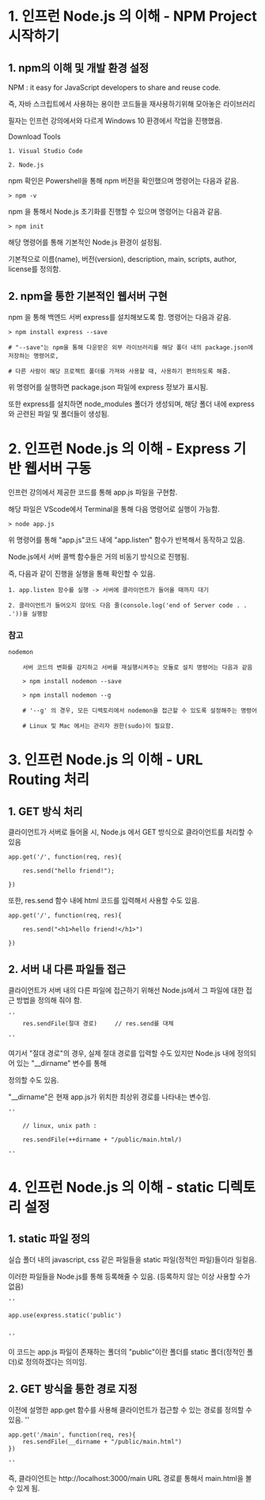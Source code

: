 # 1. 인프런 Node.js 의 이해 - NPM Project 시작하기

## 1. npm의 이해 및 개발 환경 설정

NPM : it easy for JavaScript developers to share and reuse code.

즉, 자바 스크립트에서 사용하는 용이한 코드들을 재사용하기위해 모아놓은 라이브러리

필자는 인프런 강의에서와 다르게 Windows 10 환경에서 작업을 진행했음.

Download Tools

	1. Visual Studio Code

	2. Node.js

npm 확인은 Powershell을 통해 npm 버전을 확인했으며 명령어는 다음과 같음.

	> npm -v

npm 을 통해서 Node.js 초기화를 진행할 수 있으며 명령어는 다음과 같음.

	> npm init

해당 명령어를 통해 기본적인 Node.js 환경이 설정됨.

기본적으로 이름(name), 버전(version), description, main, scripts, author, license를 정의함.

## 2. npm을 통한 기본적인 웹서버 구현

npm 을 통해 백엔드 서버 express를 설치해보도록 함. 명령어는 다음과 같음.

	> npm install express --save

	# "--save"는 npm을 통해 다운받은 외부 라이브러리를 해당 폴더 내의 package.json에 저장하는 명령어로,

	# 다른 사람이 해당 프로젝트 폴더를 가져와 사용할 때, 사용하기 편의하도록 해줌.

위 명령어를 실행하면 package.json 파일에 express 정보가 표시됨.

또한 express를 설치하면 node_modules 폴더가 생성되며, 해당 폴더 내에 express와 곤련된 파일 및 폴더들이 생성됨.

# 2. 인프런 Node.js 의 이해 - Express 기반 웹서버 구동

인프런 강의에서 제공한 코드를 통해 app.js 파일을 구현함.

해당 파일은 VScode에서 Terminal을 통해 다음 명령어로 실행이 가능함.

	> node app.js

위 명령어를 통해 "app.js"코드 내에 "app.listen" 함수가 반복해서 동작하고 있음.

Node.js에서 서버 콜백 함수들은 거의 비동기 방식으로 진행됨.

즉, 다음과 같이 진행을 실행을 통해 확인할 수 있음.

	1. app.listen 함수를 실행 -> 서버에 클라이언트가 들어올 때까지 대기

	2. 클라이언트가 들어오지 않아도 다음 줄(console.log('end of Server code . . .'))을 실행함

### 참고
	nodemon
		
		서버 코드의 변화를 감지하고 서버를 재실행시켜주는 모듈로 설치 명령어는 다음과 같음

		> npm install nodemon --save

		> npm install nodemon --g

		# '--g' 의 경우, 모든 디렉토리에서 nodemon을 접근할 수 있도록 설정해주는 명령어

		# Linux 및 Mac 에서는 관리자 권한(sudo)이 필요함.

# 3. 인프런 Node.js 의 이해 - URL Routing 처리

## 1. GET 방식 처리

클라이언트가 서버로 들어올 시, Node.js 에서 GET 방식으로 클라이언트를 처리할 수 있음

	app.get('/', function(req, res){
		
		res.send("hello friend!");
	
	})

또한, res.send 함수 내에 html 코드를 입력해서 사용할 수도 있음.

	app.get('/', function(req, res){
	
		res.send("<h1>hello friend!</h1>")
	
	})

## 2. 서버 내 다른 파일들 접근

클라이언트가 서버 내의 다른 파일에 접근하기 위해선 Node.js에서 그 파일에 대한 접근 방법을 정의해 줘야 함.

	''
		res.sendFile(절대 경로)		// res.send를 대체

	''

여기서 "절대 경로"의 경우, 실제 절대 경로를 입력할 수도 있지만 Node.js 내에 정의되어 있는 "__dirname" 변수를 통해

정의할 수도 있음.

"__dirname"은 현재 app.js가 위치한 최상위 경로를 나타내는 변수임.

	''

		// linux, unix path : 
		
		res.sendFile(++dirname + "/public/main.html/)

	''

# 4. 인프런 Node.js 의 이해 - static 디렉토리 설정

## 1. static 파일 정의

실습 폴더 내의 javascript, css 같은 파일들을 static 파일(정적인 파일)들이라 일컬음.

이러한 파일들을 Node.js를 통해 등록해줄 수 있음. (등록하지 않는 이상 사용할 수가 없음)

	''

	app.use(express.static('public')

	
	''

이 코드는 app.js 파일이 존재하는 폴더의 "public"이란 폴더를 static 폴더(정적인 폴더)로 정의하겠다는 의미임.

## 2. GET 방식을 통한 경로 지정

이전에 설명한 app.get 함수를 사용해 클라이언트가 접근할 수 있는 경로를 정의할 수 있음.
	''

	app.get('/main', function(req, res){
		res.sendFile(__dirname + "/public/main.html")
	})
	
	''

즉, 클라이언트는 http://localhost:3000/main URL 경로릍 통해서 main.html을 볼 수 있게 됨.
